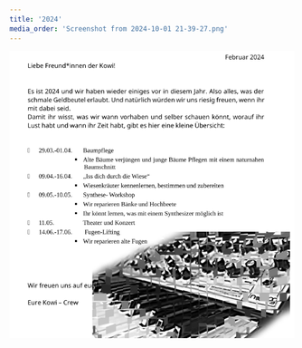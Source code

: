 ```yaml
---
title: '2024'
media_order: 'Screenshot from 2024-10-01 21-39-27.png'
---
```


![Screenshot%20from%202024-10-01%2021-39-27](Screenshot%20from%202024-10-01%2021-39-27.png "Screenshot%20from%202024-10-01%2021-39-27")